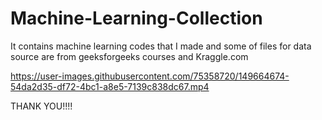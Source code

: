 # Machine-Learning-Collection
It contains machine learning codes that I made and some of files for data source are from geeksforgeeks courses and Kraggle.com




https://user-images.githubusercontent.com/75358720/149664674-54da2d35-df72-4bc1-a8e5-7139c838dc67.mp4

THANK YOU!!!!

